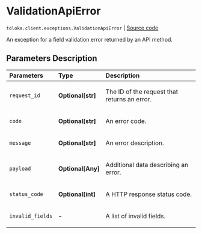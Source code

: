 # ValidationApiError
`toloka.client.exceptions.ValidationApiError` | [Source code](https://github.com/Toloka/toloka-kit/blob/v1.2.0.post1/src/client/exceptions.py#L92)

An exception for a field validation error returned by an API method.

## Parameters Description

| Parameters | Type | Description |
| :----------| :----| :-----------|
`request_id`|**Optional\[str\]**|<p>The ID of the request that returns an error.</p>
`code`|**Optional\[str\]**|<p>An error code.</p>
`message`|**Optional\[str\]**|<p>An error description.</p>
`payload`|**Optional\[Any\]**|<p>Additional data describing an error.</p>
`status_code`|**Optional\[int\]**|<p>A HTTP response status code.</p>
`invalid_fields`|**-**|<p>A list of invalid fields.</p>
